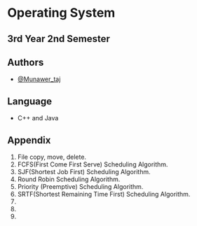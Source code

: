 # Operating System 
## 3rd Year 2nd Semester

## Authors

- [@Munawer_taj](https://https://github.com/Munawertaj)

## Language

- C++ and Java

## Appendix

1. File copy, move, delete.
2. FCFS(First Come First Serve) Scheduling Algorithm. 
3. SJF(Shortest Job First) Scheduling Algorithm.
4. Round Robin Scheduling Algorithm.
5. Priority (Preemptive) Scheduling Algorithm.
6. SRTF(Shortest Remaining Time First) Scheduling Algorithm.
7. 
8. 
9. 
